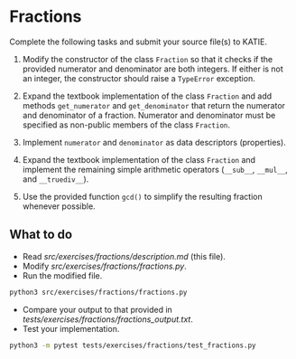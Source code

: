 # Fractions

Complete the following tasks and submit your source file(s) to KATIE.

1. Modify the constructor of the class `Fraction` so that it checks if the provided numerator and denominator are both integers. If either is not an integer, the constructor should raise a `TypeError` exception.

1. Expand the textbook implementation of the class `Fraction` and add methods `get_numerator` and `get_denominator` that return the numerator and denominator of a fraction. Numerator and denominator must be specified as non-public members of the class `Fraction`.

1. Implement `numerator` and `denominator` as data descriptors (properties).

1. Expand the textbook implementation of the class `Fraction` and implement the remaining simple arithmetic operators (`__sub__`, `__mul__`, and `__truediv__`).

1. Use the provided function `gcd()` to simplify the resulting fraction whenever possible.

## What to do

- Read *src/exercises/fractions/description.md* (this file).
- Modify *src/exercises/fractions/fractions.py*.
- Run the modified file.

```bash
python3 src/exercises/fractions/fractions.py
```

- Compare your output to that provided in *tests/exercises/fractions/fractions_output.txt*.
- Test your implementation.

```bash
python3 -m pytest tests/exercises/fractions/test_fractions.py
```
